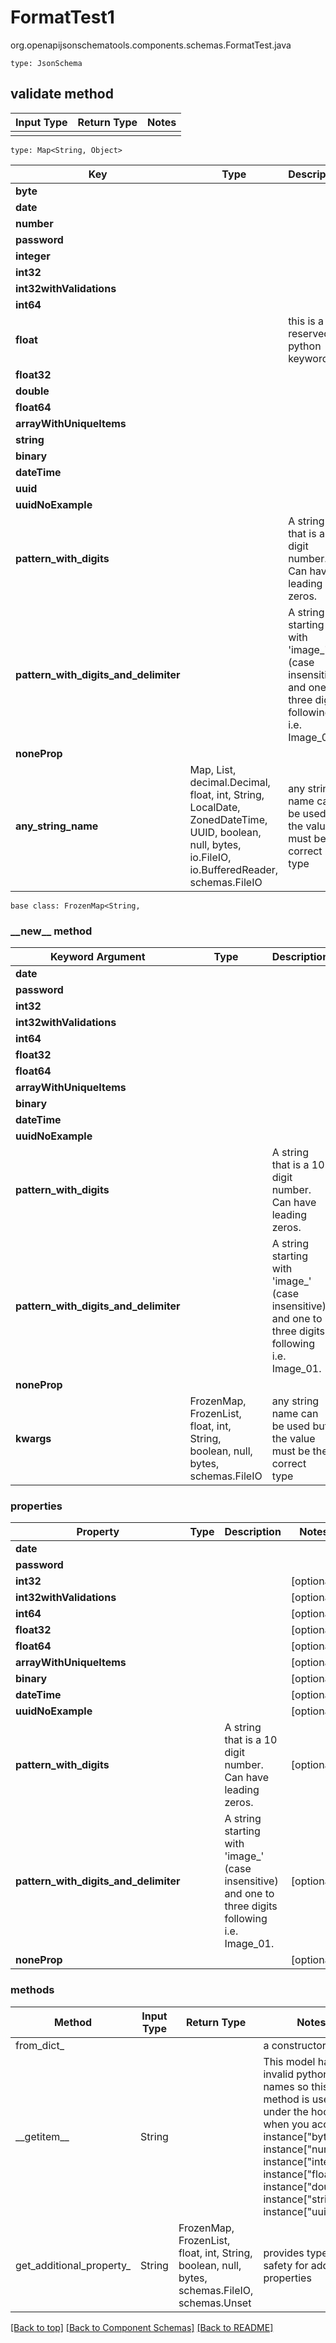 # FormatTest1
org.openapijsonschematools.components.schemas.FormatTest.java
```
type: JsonSchema
```

## validate method
Input Type | Return Type | Notes
------------ | ------------- | -------------
 |  |

```
type: Map<String, Object>
```
Key | Type |  Description | Notes
------------ | ------------- | ------------- | -------------
**byte** |  |  |
**date** |  |  |
**number** |  |  |
**password** |  |  |
**integer** |  |  | [optional]
**int32** |  |  | [optional]
**int32withValidations** |  |  | [optional]
**int64** |  |  | [optional]
**float** |  | this is a reserved python keyword | [optional]
**float32** |  |  | [optional]
**double** |  |  | [optional]
**float64** |  |  | [optional]
**arrayWithUniqueItems** |  |  | [optional]
**string** |  |  | [optional]
**binary** |  |  | [optional]
**dateTime** |  |  | [optional]
**uuid** |  |  | [optional]
**uuidNoExample** |  |  | [optional]
**pattern_with_digits** |  | A string that is a 10 digit number. Can have leading zeros. | [optional]
**pattern_with_digits_and_delimiter** |  | A string starting with &#x27;image_&#x27; (case insensitive) and one to three digits following i.e. Image_01. | [optional]
**noneProp** |  |  | [optional]
**any_string_name** | Map, List, decimal.Decimal, float, int, String, LocalDate, ZonedDateTime, UUID, boolean, null, bytes, io.FileIO, io.BufferedReader, schemas.FileIO | any string name can be used but the value must be the correct type | [optional]

```
base class: FrozenMap<String, 
```
### &lowbar;&lowbar;new&lowbar;&lowbar; method
Keyword Argument | Type | Description | Notes
---------------- | ---- | ----------- | -----
**date** |  |  |
**password** |  |  |
**int32** |  |  | [optional]
**int32withValidations** |  |  | [optional]
**int64** |  |  | [optional]
**float32** |  |  | [optional]
**float64** |  |  | [optional]
**arrayWithUniqueItems** |  |  | [optional]
**binary** |  |  | [optional]
**dateTime** |  |  | [optional]
**uuidNoExample** |  |  | [optional]
**pattern_with_digits** |  | A string that is a 10 digit number. Can have leading zeros. | [optional]
**pattern_with_digits_and_delimiter** |  | A string starting with &#x27;image_&#x27; (case insensitive) and one to three digits following i.e. Image_01. | [optional]
**noneProp** |  |  | [optional]
**kwargs** | FrozenMap, FrozenList, float, int, String, boolean, null, bytes, schemas.FileIO | any string name can be used but the value must be the correct type | [optional] typed value is accessed with the get_additional_property_ method

### properties
Property | Type | Description | Notes
-------- | ---- | ----------- | -----
**date** |  |  |
**password** |  |  |
**int32** |  |  | [optional]
**int32withValidations** |  |  | [optional]
**int64** |  |  | [optional]
**float32** |  |  | [optional]
**float64** |  |  | [optional]
**arrayWithUniqueItems** |  |  | [optional]
**binary** |  |  | [optional]
**dateTime** |  |  | [optional]
**uuidNoExample** |  |  | [optional]
**pattern_with_digits** |  | A string that is a 10 digit number. Can have leading zeros. | [optional]
**pattern_with_digits_and_delimiter** |  | A string starting with &#x27;image_&#x27; (case insensitive) and one to three digits following i.e. Image_01. | [optional]
**noneProp** |  |  | [optional]

### methods
Method | Input Type | Return Type | Notes
------ | ---------- | ----------- | ------
from_dict_ |  |  | a constructor
&lowbar;&lowbar;getitem&lowbar;&lowbar; | String |  | This model has invalid python names so this method is used under the hood when you access instance["byte"], instance["number"], instance["integer"], instance["float"], instance["double"], instance["string"], instance["uuid"], 
get_additional_property_ | String | FrozenMap, FrozenList, float, int, String, boolean, null, bytes, schemas.FileIO, schemas.Unset | provides type safety for additional properties


[[Back to top]](#top) [[Back to Component Schemas]](../../../README.md#Component-Schemas) [[Back to README]](../../../README.md)
